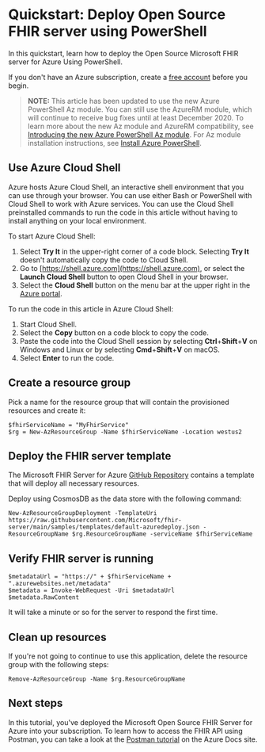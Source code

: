 # Quickstart: Deploy Open Source FHIR server using PowerShell

In this quickstart, learn how to deploy the Open Source Microsoft FHIR server for Azure Using PowerShell.

If you don't have an Azure subscription, create a [free account](https://azure.microsoft.com/free/?WT.mc_id=A261C142F) before you begin.

> **NOTE:**
> This article has been updated to use the new Azure PowerShell Az
> module. You can still use the AzureRM module, which will continue to receive bug fixes until at least December 2020.
> To learn more about the new Az module and AzureRM compatibility, see
> [Introducing the new Azure PowerShell Az module](https://docs.microsoft.com/powershell/azure/new-azureps-module-az?view=azps-3.3.0). For
> Az module installation instructions, see [Install Azure PowerShell](https://docs.microsoft.com/powershell/azure/install-az-ps?view=azps-3.3.0).

## Use Azure Cloud Shell

Azure hosts Azure Cloud Shell, an interactive shell environment that you can use through your browser. You can use either Bash or PowerShell with Cloud Shell to work with Azure services. You can use the Cloud Shell preinstalled commands to run the code in this article without having to install anything on your local environment.

To start Azure Cloud Shell:
1. Select **Try It** in the upper-right corner of a code block. Selecting **Try It** doesn't automatically copy the code to Cloud Shell. 
1. Go to [https://shell.azure.com](https://shell.azure.com), or select the **Launch Cloud Shell** button to open Cloud Shell in your browser. 
1. Select the **Cloud Shell** button on the menu bar at the upper right in the [Azure portal](https://portal.azure.com).

To run the code in this article in Azure Cloud Shell:

1. Start Cloud Shell.
1. Select the **Copy** button on a code block to copy the code.
1. Paste the code into the Cloud Shell session by selecting **Ctrl**+**Shift**+**V** on Windows and Linux or by selecting **Cmd**+**Shift**+**V** on macOS.
1. Select **Enter** to run the code.

## Create a resource group

Pick a name for the resource group that will contain the provisioned resources and create it:

```azurepowershell-interactive
$fhirServiceName = "MyFhirService"
$rg = New-AzResourceGroup -Name $fhirServiceName -Location westus2
```

## Deploy the FHIR server template

The Microsoft FHIR Server for Azure [GitHub Repository](https://github.com/Microsoft/fhir-server) contains a template that will deploy all necessary resources. 

Deploy using CosmosDB as the data store with the following command:

```azurepowershell-interactive
New-AzResourceGroupDeployment -TemplateUri https://raw.githubusercontent.com/Microsoft/fhir-server/main/samples/templates/default-azuredeploy.json -ResourceGroupName $rg.ResourceGroupName -serviceName $fhirServiceName
```

## Verify FHIR server is running

```azurepowershell-interactive
$metadataUrl = "https://" + $fhirServiceName + ".azurewebsites.net/metadata" 
$metadata = Invoke-WebRequest -Uri $metadataUrl
$metadata.RawContent
```

It will take a minute or so for the server to respond the first time.

## Clean up resources

If you're not going to continue to use this application, delete the resource group
with the following steps:

```azurepowershell-interactive
Remove-AzResourceGroup -Name $rg.ResourceGroupName
```

## Next steps
In this tutorial, you've deployed the Microsoft Open Source FHIR Server for Azure into your subscription. To learn how to access the FHIR API using Postman, you can take a look at the [Postman tutorial](https://docs.microsoft.com/en-us/azure/healthcare-apis/access-fhir-postman-tutorial) on the Azure Docs site.

